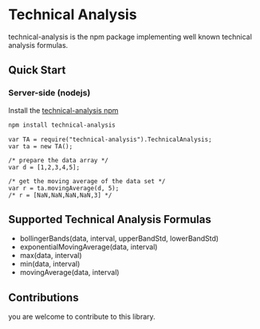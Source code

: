 Technical Analysis
==================

technical-analysis is the npm package implementing well known technical analysis formulas.

## Quick Start

### Server-side (nodejs)

Install the [technical-analysis npm](https://www.npmjs.com/package/technical-analysis)
```sh
npm install technical-analysis
```

```
var TA = require("technical-analysis").TechnicalAnalysis;
var ta = new TA();

/* prepare the data array */
var d = [1,2,3,4,5];

/* get the moving average of the data set */
var r = ta.movingAverage(d, 5);
/* r = [NaN,NaN,NaN,NaN,3] */
```

## Supported Technical Analysis Formulas

* bollingerBands(data, interval, upperBandStd, lowerBandStd)
* exponentialMovingAverage(data, interval)
* max(data, interval)
* min(data, interval)
* movingAverage(data, interval)

## Contributions

you are welcome to contribute to this library.
